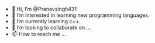 - 👋 Hi, I’m @Pranavsingh431
- 👀 I’m interested in learning new programming languages.
- 🌱 I’m currently learning c++.
- 💞️ I’m looking to collaborate on ...
- 📫 How to reach me ...

<!---
Pranavsingh431/Pranavsingh431 is a ✨ special ✨ repository because its `README.md` (this file) appears on your GitHub profile.
You can click the Preview link to take a look at your changes.
--->
